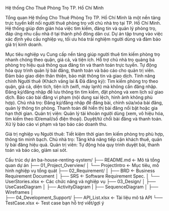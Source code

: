 Hệ thống Cho Thuê Phòng Trọ TP. Hồ Chí Minh

Tổng quan
Hệ thống Cho Thuê Phòng Trọ TP. Hồ Chí Minh là một nền tảng trực tuyến kết nối người thuê phòng trọ với chủ nhà trọ tại TP. Hồ Chí Minh. Hệ thống giúp đơn giản hóa việc tìm kiếm, đăng tin và quản lý phòng trọ, đáp ứng nhu cầu nhà ở tại thành phố đông dân cư. Dự án tập trung vào việc xác định yêu cầu nghiệp vụ, tối ưu hóa trải nghiệm người dùng và đảm bảo giá trị kinh doanh.

Mục tiêu nghiệp vụ
Cung cấp nền tảng giúp người thuê tìm kiếm phòng trọ nhanh chóng theo quận, giá cả, và tiện ích.
Hỗ trợ chủ nhà trọ quảng bá phòng trọ hiệu quả thông qua đăng tin và thanh toán trực tuyến.
Tự động hóa quy trình quản lý bài đăng, thanh toán và báo cáo cho quản trị viên.
Đảm bảo giao diện thân thiện, bảo mật thông tin và giao dịch.
Tính năng chính
Người thuê (Khách vãng lai & Đã đăng ký):
Tìm kiếm phòng trọ theo quận, giá cả, diện tích, tiện ích (wifi, máy lạnh) mà không cần đăng nhập.
Đăng ký/đăng nhập để lưu thông tin tìm kiếm, đặt phòng và xem lịch sử giao dịch.
Báo cáo bài đăng vi phạm (nội dung sai lệch, hình ảnh không phù hợp).
Chủ nhà trọ:
Đăng ký/đăng nhập để đăng bài, chỉnh sửa/xóa bài đăng, quản lý thông tin phòng.
Thanh toán để hiển thị bài đăng nổi bật hoặc gia hạn thời gian.
Quản trị viên:
Quản lý tài khoản người dùng (xem, vô hiệu hóa, tìm kiếm theo ID/email/số điện thoại).
Duyệt/từ chối bài đăng và thanh toán.
Xử lý báo cáo vi phạm và tạo báo cáo doanh thu.

Giá trị nghiệp vụ
Người thuê: Tiết kiệm thời gian tìm kiếm phòng trọ phù hợp, thông tin minh bạch.
Chủ nhà trọ: Tăng khả năng tiếp cận khách thuê, quản lý bài đăng hiệu quả.
Quản trị viên: Tự động hóa quy trình duyệt bài, thanh toán và báo cáo, giảm sai sót.

Cấu trúc dự án
ba-house-renting-system/
├── README.md               <- Mô tả tổng quan dự án
├── 01_Project_Overview/
│   └── ProjectIntro    <- Mục tiêu, mô hình nghiệp vụ tổng quát
├── 02_Requirement/
│   ├── BRD            <- Business Requirement Document
│   ├── SRS        <- Software Requirement Spec.
│   └── UserStories.xlsx    <- Các chức năng và nghiệp vụ
├── 03_Design/
│   ├── UseCaseDiagram
│   ├── ActivityDiagram
|   ├── SequenceDiagram
│   ├── Wireframes
│   
├── 04_Development_Support/
    ├── API_List.xlsx       <- Tài liệu mô tả API
    └── TestCase.xlsx       <- Test case bạn hỗ trợ viết/gợi ý
